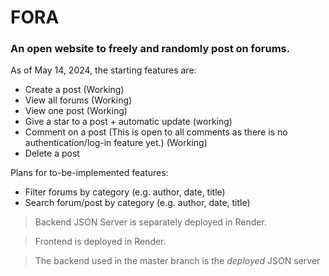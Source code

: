 # FORA
### An open website to freely and randomly post on forums.

As of May 14, 2024, the starting features are:

- Create a post (Working)
- View all forums (Working)
- View one post (Working)
- Give a star to a post + automatic update (working)
- Comment on a post  (This is open to all comments as there is no authentication/log-in feature yet.) (Working)
- Delete a post


Plans for to-be-implemented features:
- Filter forums by category (e.g. author, date, title)
- Search forum/post by category (e.g. author, date, title)



> Backend JSON Server is separately deployed in Render.


>Frontend is deployed in Render.


>The backend used in the master branch is the *deployed* JSON server